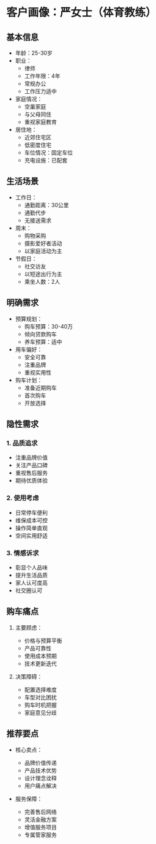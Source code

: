# 客户画像：严女士（体育教练）

## 基本信息
- 年龄：25-30岁
- 职业：
  - 律师
  - 工作年限：4年
  - 常规办公
  - 工作压力适中
- 家庭情况：
  - 空巢家庭
  - 与父母同住
  - 重视家庭教育
- 居住地：
  - 近郊住宅区
  - 低密度住宅
  - 车位情况：固定车位
  - 充电设施：已配套

## 生活场景
- 工作日：
  - 通勤距离：30公里
  - 通勤代步
  - 无接送需求
- 周末：
  - 购物采购
  - 摄影爱好者活动
  - 以家庭活动为主
- 节假日：
  - 社交访友
  - 以短途出行为主
  - 乘坐人数：2人

## 明确需求
- 预算规划：
  - 购车预算：30-40万
  - 倾向贷款购车
  - 养车预算：适中
- 用车偏好：
  - 安全可靠
  - 注重品牌
  - 重视实用性
- 购车计划：
  - 准备近期购车
  - 首次购车
  - 开放选择

## 隐性需求
### 1. 品质追求
- 注重品牌价值
- 关注产品口碑
- 重视售后服务
- 期待优质体验

### 2. 使用考虑
- 日常停车便利
- 维保成本可控
- 操作简单直观
- 空间实用舒适

### 3. 情感诉求
- 彰显个人品味
- 提升生活品质
- 家人认可度高
- 社交圈认可

## 购车痛点
1. 主要顾虑：
   - 价格与预算平衡
   - 产品可靠性
   - 使用成本预期
   - 技术更新迭代

2. 决策障碍：
   - 配置选择难度
   - 车型对比困扰
   - 购车时机把握
   - 家庭意见分歧

## 推荐要点
- 核心卖点：
  - 品牌价值传递
  - 产品技术优势
  - 设计理念诠释
  - 用户痛点解决

- 服务保障：
  - 完善售后网络
  - 灵活金融方案
  - 增值服务项目
  - 专属管家服务